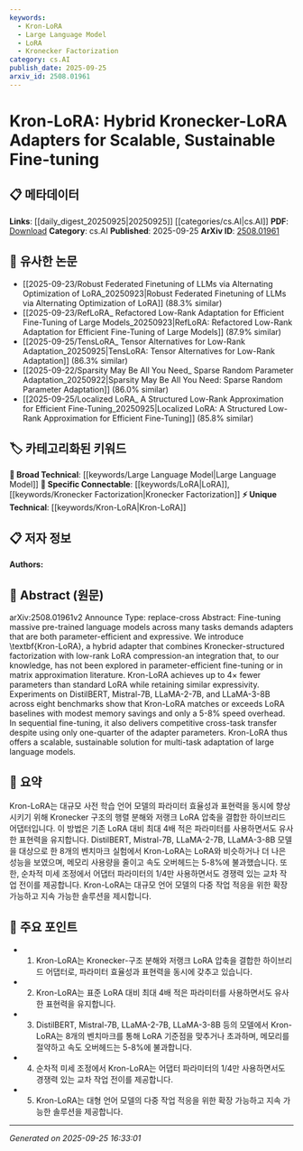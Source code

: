 ```yaml
---
keywords:
  - Kron-LoRA
  - Large Language Model
  - LoRA
  - Kronecker Factorization
category: cs.AI
publish_date: 2025-09-25
arxiv_id: 2508.01961
---
```


<!-- KEYWORD_LINKING_METADATA:
{
  "processed_timestamp": "2025-09-25T16:33:01.109738",
  "vocabulary_version": "1.0",
  "selected_keywords": [
    "Kron-LoRA",
    "Large Language Model",
    "LoRA",
    "Kronecker Factorization"
  ],
  "rejected_keywords": [],
  "similarity_scores": {
    "Kron-LoRA": 0.88,
    "Large Language Model": 0.78,
    "LoRA": 0.82,
    "Kronecker Factorization": 0.8
  },
  "extraction_method": "AI_prompt_based",
  "budget_applied": true,
  "candidates_json": {
    "candidates": [
      {
        "surface": "Kron-LoRA",
        "canonical": "Kron-LoRA",
        "aliases": [
          "Kronecker-LoRA",
          "Hybrid Kronecker-LoRA Adapters"
        ],
        "category": "unique_technical",
        "rationale": "Kron-LoRA represents a novel approach in parameter-efficient fine-tuning, offering a unique contribution to the field.",
        "novelty_score": 0.85,
        "connectivity_score": 0.65,
        "specificity_score": 0.9,
        "link_intent_score": 0.88
      },
      {
        "surface": "Large Language Models",
        "canonical": "Large Language Model",
        "aliases": [
          "LLM",
          "Large Language Models"
        ],
        "category": "broad_technical",
        "rationale": "Large Language Models are central to the paper's focus on scalable fine-tuning, providing a broad technical context.",
        "novelty_score": 0.45,
        "connectivity_score": 0.92,
        "specificity_score": 0.6,
        "link_intent_score": 0.78
      },
      {
        "surface": "Low-rank LoRA",
        "canonical": "LoRA",
        "aliases": [
          "Low-rank LoRA",
          "LoRA compression"
        ],
        "category": "specific_connectable",
        "rationale": "LoRA is a key component in the hybrid adapter, relevant for connecting discussions on parameter efficiency.",
        "novelty_score": 0.55,
        "connectivity_score": 0.85,
        "specificity_score": 0.8,
        "link_intent_score": 0.82
      },
      {
        "surface": "Kronecker-structured factorization",
        "canonical": "Kronecker Factorization",
        "aliases": [
          "Kronecker-structured factorization"
        ],
        "category": "specific_connectable",
        "rationale": "Kronecker Factorization is crucial for understanding the structural innovation in the proposed adapter.",
        "novelty_score": 0.7,
        "connectivity_score": 0.75,
        "specificity_score": 0.85,
        "link_intent_score": 0.8
      }
    ],
    "ban_list_suggestions": [
      "method",
      "experiment",
      "performance"
    ]
  },
  "decisions": [
    {
      "candidate_surface": "Kron-LoRA",
      "resolved_canonical": "Kron-LoRA",
      "decision": "linked",
      "scores": {
        "novelty": 0.85,
        "connectivity": 0.65,
        "specificity": 0.9,
        "link_intent": 0.88
      }
    },
    {
      "candidate_surface": "Large Language Models",
      "resolved_canonical": "Large Language Model",
      "decision": "linked",
      "scores": {
        "novelty": 0.45,
        "connectivity": 0.92,
        "specificity": 0.6,
        "link_intent": 0.78
      }
    },
    {
      "candidate_surface": "Low-rank LoRA",
      "resolved_canonical": "LoRA",
      "decision": "linked",
      "scores": {
        "novelty": 0.55,
        "connectivity": 0.85,
        "specificity": 0.8,
        "link_intent": 0.82
      }
    },
    {
      "candidate_surface": "Kronecker-structured factorization",
      "resolved_canonical": "Kronecker Factorization",
      "decision": "linked",
      "scores": {
        "novelty": 0.7,
        "connectivity": 0.75,
        "specificity": 0.85,
        "link_intent": 0.8
      }
    }
  ]
}
-->

# Kron-LoRA: Hybrid Kronecker-LoRA Adapters for Scalable, Sustainable Fine-tuning

## 📋 메타데이터

**Links**: [[daily_digest_20250925|20250925]] [[categories/cs.AI|cs.AI]]
**PDF**: [Download](https://arxiv.org/pdf/2508.01961.pdf)
**Category**: cs.AI
**Published**: 2025-09-25
**ArXiv ID**: [2508.01961](https://arxiv.org/abs/2508.01961)

## 🔗 유사한 논문
- [[2025-09-23/Robust Federated Finetuning of LLMs via Alternating Optimization of LoRA_20250923|Robust Federated Finetuning of LLMs via Alternating Optimization of LoRA]] (88.3% similar)
- [[2025-09-23/RefLoRA_ Refactored Low-Rank Adaptation for Efficient Fine-Tuning of Large Models_20250923|RefLoRA: Refactored Low-Rank Adaptation for Efficient Fine-Tuning of Large Models]] (87.9% similar)
- [[2025-09-25/TensLoRA_ Tensor Alternatives for Low-Rank Adaptation_20250925|TensLoRA: Tensor Alternatives for Low-Rank Adaptation]] (86.3% similar)
- [[2025-09-22/Sparsity May Be All You Need_ Sparse Random Parameter Adaptation_20250922|Sparsity May Be All You Need: Sparse Random Parameter Adaptation]] (86.0% similar)
- [[2025-09-25/Localized LoRA_ A Structured Low-Rank Approximation for Efficient Fine-Tuning_20250925|Localized LoRA: A Structured Low-Rank Approximation for Efficient Fine-Tuning]] (85.8% similar)

## 🏷️ 카테고리화된 키워드
**🧠 Broad Technical**: [[keywords/Large Language Model|Large Language Model]]
**🔗 Specific Connectable**: [[keywords/LoRA|LoRA]], [[keywords/Kronecker Factorization|Kronecker Factorization]]
**⚡ Unique Technical**: [[keywords/Kron-LoRA|Kron-LoRA]]

## 📋 저자 정보

**Authors:** 

## 📄 Abstract (원문)

arXiv:2508.01961v2 Announce Type: replace-cross 
Abstract: Fine-tuning massive pre-trained language models across many tasks demands adapters that are both parameter-efficient and expressive. We introduce \textbf{Kron-LoRA}, a hybrid adapter that combines Kronecker-structured factorization with low-rank LoRA compression-an integration that, to our knowledge, has not been explored in parameter-efficient fine-tuning or in matrix approximation literature. Kron-LoRA achieves up to 4$\times$ fewer parameters than standard LoRA while retaining similar expressivity. Experiments on DistilBERT, Mistral-7B, LLaMA-2-7B, and LLaMA-3-8B across eight benchmarks show that Kron-LoRA matches or exceeds LoRA baselines with modest memory savings and only a 5-8\% speed overhead. In sequential fine-tuning, it also delivers competitive cross-task transfer despite using only one-quarter of the adapter parameters. Kron-LoRA thus offers a scalable, sustainable solution for multi-task adaptation of large language models.

## 📝 요약

Kron-LoRA는 대규모 사전 학습 언어 모델의 파라미터 효율성과 표현력을 동시에 향상시키기 위해 Kronecker 구조의 행렬 분해와 저랭크 LoRA 압축을 결합한 하이브리드 어댑터입니다. 이 방법은 기존 LoRA 대비 최대 4배 적은 파라미터를 사용하면서도 유사한 표현력을 유지합니다. DistilBERT, Mistral-7B, LLaMA-2-7B, LLaMA-3-8B 모델을 대상으로 한 8개의 벤치마크 실험에서 Kron-LoRA는 LoRA와 비슷하거나 더 나은 성능을 보였으며, 메모리 사용량을 줄이고 속도 오버헤드는 5-8%에 불과했습니다. 또한, 순차적 미세 조정에서 어댑터 파라미터의 1/4만 사용하면서도 경쟁력 있는 교차 작업 전이를 제공합니다. Kron-LoRA는 대규모 언어 모델의 다중 작업 적응을 위한 확장 가능하고 지속 가능한 솔루션을 제시합니다.

## 🎯 주요 포인트

- 1. Kron-LoRA는 Kronecker-구조 분해와 저랭크 LoRA 압축을 결합한 하이브리드 어댑터로, 파라미터 효율성과 표현력을 동시에 갖추고 있습니다.
- 2. Kron-LoRA는 표준 LoRA 대비 최대 4배 적은 파라미터를 사용하면서도 유사한 표현력을 유지합니다.
- 3. DistilBERT, Mistral-7B, LLaMA-2-7B, LLaMA-3-8B 등의 모델에서 Kron-LoRA는 8개의 벤치마크를 통해 LoRA 기준점을 맞추거나 초과하며, 메모리를 절약하고 속도 오버헤드는 5-8%에 불과합니다.
- 4. 순차적 미세 조정에서 Kron-LoRA는 어댑터 파라미터의 1/4만 사용하면서도 경쟁력 있는 교차 작업 전이를 제공합니다.
- 5. Kron-LoRA는 대형 언어 모델의 다중 작업 적응을 위한 확장 가능하고 지속 가능한 솔루션을 제공합니다.


---

*Generated on 2025-09-25 16:33:01*